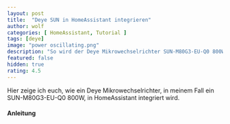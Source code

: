 ```yaml
---
layout: post
title:  "Deye SUN in HomeAssistant integrieren"
author: wolf
categories: [ HomeAssistant, Tutorial ]
tags: [deye]
image: "power oscillating.png"
description: "So wird der Deye Mikrowechselrichter SUN-M80G3-EU-Q0 800W in HomeAssistant integriert."
featured: false
hidden: true
rating: 4.5
---
```


Hier zeige ich euch, wie ein Deye Mikrowechselrichter, in meinem Fall ein SUN-M80G3-EU-Q0 800W, in HomeAssistant integriert wird.

#### Anleitung


